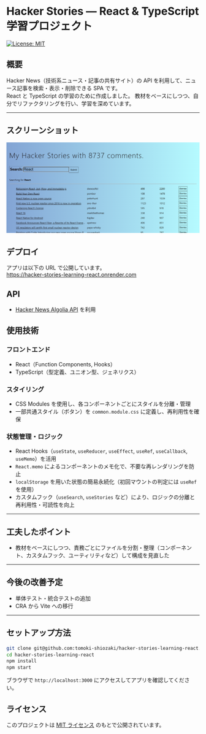 # Hacker Stories — React & TypeScript 学習プロジェクト

[![License: MIT](https://img.shields.io/badge/License-MIT-yellow.svg)](LICENSE)

## 概要

Hacker News（技術系ニュース・記事の共有サイト）の API を利用して、ニュース記事を検索・表示・削除できる SPA です。  
React と TypeScript の学習のために作成しました。
教材をベースにしつつ、自分でリファクタリングを行い、学習を深めています。

---

## スクリーンショット

![homepage](src/assets/screenshots/homepage.png)

## デプロイ

アプリは以下の URL で公開しています。  
https://hacker-stories-learning-react.onrender.com

## API

- [Hacker News Algolia API](https://hn.algolia.com/api) を利用

## 使用技術

### フロントエンド

- React（Function Components, Hooks）
- TypeScript（型定義、ユニオン型、ジェネリクス）

### スタイリング

- CSS Modules を使用し、各コンポーネントごとにスタイルを分離・管理
- 一部共通スタイル（ボタン）を `common.module.css` に定義し、再利用性を確保

### 状態管理・ロジック

- React Hooks（`useState`, `useReducer`, `useEffect`, `useRef`, `useCallback`, `useMemo`）を活用
- `React.memo` によるコンポーネントのメモ化で、不要な再レンダリングを防止
- `localStorage` を用いた状態の簡易永続化（初回マウントの判定には `useRef` を使用）
- カスタムフック（`useSearch`, `useStories` など）により、ロジックの分離と再利用性・可読性を向上

---

## 工夫したポイント

- 教材をベースにしつつ、責務ごとにファイルを分割・整理（コンポーネント、カスタムフック、ユーティリティなど）して構成を見直した

---

## 今後の改善予定

- 単体テスト・統合テストの追加
- CRA から Vite への移行

---

## セットアップ方法

```bash
git clone git@github.com:tomoki-shiozaki/hacker-stories-learning-react.git
cd hacker-stories-learning-react
npm install
npm start
```

ブラウザで `http://localhost:3000` にアクセスしてアプリを確認してください。

## ライセンス

このプロジェクトは [MIT ライセンス](LICENSE) のもとで公開されています。
